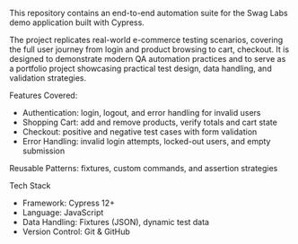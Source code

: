 This repository contains an end-to-end automation suite for the Swag Labs demo application built with Cypress.

The project replicates real-world e-commerce testing scenarios, covering the full user journey from login and product browsing to cart, checkout. It is designed to demonstrate modern QA automation practices and to serve as a portfolio project showcasing practical test design, data handling, and validation strategies.

Features Covered:
- Authentication: login, logout, and error handling for invalid users
- Shopping Cart: add and remove products, verify totals and cart state
- Checkout: positive and negative test cases with form validation
- Error Handling: invalid login attempts, locked-out users, and empty submission
  
Reusable Patterns: fixtures, custom commands, and assertion strategies

Tech Stack
- Framework: Cypress 12+
- Language: JavaScript
- Data Handling: Fixtures (JSON), dynamic test data
- Version Control: Git & GitHub
